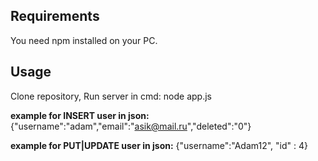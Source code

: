 ## Requirements ##
You need npm installed on your PC. 

## Usage ##
Clone repository, 
Run server in cmd: node app.js

**example for INSERT user in json:**
{"username":"adam","email":"asik@mail.ru","deleted":"0"}

**example for PUT|UPDATE user in json:**
{"username":"Adam12", "id" : 4}
